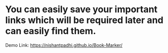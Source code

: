 # You can easily save your important links which will be required later and can easily find them.
Demo Link: https://nishantpadhi.github.io/Book-Marker/
